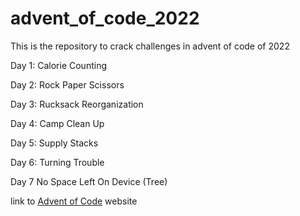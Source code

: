 # advent_of_code_2022
This is the repository to crack challenges in advent of code of 2022

Day 1: Calorie Counting

Day 2: Rock Paper Scissors

Day 3: Rucksack Reorganization

Day 4: Camp Clean Up

Day 5: Supply Stacks

Day 6: Turning Trouble

Day 7 No Space Left On Device (Tree)

link to [Advent of Code](https://adventofcode.com/) website
